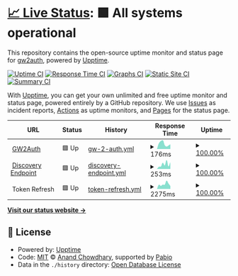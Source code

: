 # [📈 Live Status](https://status.gw2auth.com): <!--live status--> **🟩 All systems operational**

This repository contains the open-source uptime monitor and status page for [gw2auth](https://gw2auth.com), powered by [Upptime](https://github.com/upptime/upptime).

[![Uptime CI](https://github.com/gw2auth/uptime/workflows/Uptime%20CI/badge.svg)](https://github.com/gw2auth/uptime/actions?query=workflow%3A%22Uptime+CI%22)
[![Response Time CI](https://github.com/gw2auth/uptime/workflows/Response%20Time%20CI/badge.svg)](https://github.com/gw2auth/uptime/actions?query=workflow%3A%22Response+Time+CI%22)
[![Graphs CI](https://github.com/gw2auth/uptime/workflows/Graphs%20CI/badge.svg)](https://github.com/gw2auth/uptime/actions?query=workflow%3A%22Graphs+CI%22)
[![Static Site CI](https://github.com/gw2auth/uptime/workflows/Static%20Site%20CI/badge.svg)](https://github.com/gw2auth/uptime/actions?query=workflow%3A%22Static+Site+CI%22)
[![Summary CI](https://github.com/gw2auth/uptime/workflows/Summary%20CI/badge.svg)](https://github.com/gw2auth/uptime/actions?query=workflow%3A%22Summary+CI%22)

With [Upptime](https://upptime.js.org), you can get your own unlimited and free uptime monitor and status page, powered entirely by a GitHub repository. We use [Issues](https://github.com/gw2auth/uptime/issues) as incident reports, [Actions](https://github.com/gw2auth/uptime/actions) as uptime monitors, and [Pages](https://status.gw2auth.com) for the status page.

<!--start: status pages-->
<!-- This summary is generated by Upptime (https://github.com/upptime/upptime) -->
<!-- Do not edit this manually, your changes will be overwritten -->
<!-- prettier-ignore -->
| URL | Status | History | Response Time | Uptime |
| --- | ------ | ------- | ------------- | ------ |
| <img alt="" src="https://icons.duckduckgo.com/ip3/gw2auth.com.ico" height="13"> [GW2Auth](https://gw2auth.com) | 🟩 Up | [gw-2-auth.yml](https://github.com/gw2auth/uptime/commits/HEAD/history/gw-2-auth.yml) | <details><summary><img alt="Response time graph" src="./graphs/gw-2-auth/response-time-week.png" height="20"> 176ms</summary><br><a href="https://status.gw2auth.com/history/gw-2-auth"><img alt="Response time 175" src="https://img.shields.io/endpoint?url=https%3A%2F%2Fraw.githubusercontent.com%2Fgw2auth%2Fuptime%2FHEAD%2Fapi%2Fgw-2-auth%2Fresponse-time.json"></a><br><a href="https://status.gw2auth.com/history/gw-2-auth"><img alt="24-hour response time 154" src="https://img.shields.io/endpoint?url=https%3A%2F%2Fraw.githubusercontent.com%2Fgw2auth%2Fuptime%2FHEAD%2Fapi%2Fgw-2-auth%2Fresponse-time-day.json"></a><br><a href="https://status.gw2auth.com/history/gw-2-auth"><img alt="7-day response time 176" src="https://img.shields.io/endpoint?url=https%3A%2F%2Fraw.githubusercontent.com%2Fgw2auth%2Fuptime%2FHEAD%2Fapi%2Fgw-2-auth%2Fresponse-time-week.json"></a><br><a href="https://status.gw2auth.com/history/gw-2-auth"><img alt="30-day response time 162" src="https://img.shields.io/endpoint?url=https%3A%2F%2Fraw.githubusercontent.com%2Fgw2auth%2Fuptime%2FHEAD%2Fapi%2Fgw-2-auth%2Fresponse-time-month.json"></a><br><a href="https://status.gw2auth.com/history/gw-2-auth"><img alt="1-year response time 175" src="https://img.shields.io/endpoint?url=https%3A%2F%2Fraw.githubusercontent.com%2Fgw2auth%2Fuptime%2FHEAD%2Fapi%2Fgw-2-auth%2Fresponse-time-year.json"></a></details> | <details><summary><a href="https://status.gw2auth.com/history/gw-2-auth">100.00%</a></summary><a href="https://status.gw2auth.com/history/gw-2-auth"><img alt="All-time uptime 100.00%" src="https://img.shields.io/endpoint?url=https%3A%2F%2Fraw.githubusercontent.com%2Fgw2auth%2Fuptime%2FHEAD%2Fapi%2Fgw-2-auth%2Fuptime.json"></a><br><a href="https://status.gw2auth.com/history/gw-2-auth"><img alt="24-hour uptime 100.00%" src="https://img.shields.io/endpoint?url=https%3A%2F%2Fraw.githubusercontent.com%2Fgw2auth%2Fuptime%2FHEAD%2Fapi%2Fgw-2-auth%2Fuptime-day.json"></a><br><a href="https://status.gw2auth.com/history/gw-2-auth"><img alt="7-day uptime 100.00%" src="https://img.shields.io/endpoint?url=https%3A%2F%2Fraw.githubusercontent.com%2Fgw2auth%2Fuptime%2FHEAD%2Fapi%2Fgw-2-auth%2Fuptime-week.json"></a><br><a href="https://status.gw2auth.com/history/gw-2-auth"><img alt="30-day uptime 100.00%" src="https://img.shields.io/endpoint?url=https%3A%2F%2Fraw.githubusercontent.com%2Fgw2auth%2Fuptime%2FHEAD%2Fapi%2Fgw-2-auth%2Fuptime-month.json"></a><br><a href="https://status.gw2auth.com/history/gw-2-auth"><img alt="1-year uptime 100.00%" src="https://img.shields.io/endpoint?url=https%3A%2F%2Fraw.githubusercontent.com%2Fgw2auth%2Fuptime%2FHEAD%2Fapi%2Fgw-2-auth%2Fuptime-year.json"></a></details>
| <img alt="" src="https://icons.duckduckgo.com/ip3/gw2auth.com.ico" height="13"> [Discovery Endpoint](https://gw2auth.com/.well-known/oauth-authorization-server) | 🟩 Up | [discovery-endpoint.yml](https://github.com/gw2auth/uptime/commits/HEAD/history/discovery-endpoint.yml) | <details><summary><img alt="Response time graph" src="./graphs/discovery-endpoint/response-time-week.png" height="20"> 253ms</summary><br><a href="https://status.gw2auth.com/history/discovery-endpoint"><img alt="Response time 284" src="https://img.shields.io/endpoint?url=https%3A%2F%2Fraw.githubusercontent.com%2Fgw2auth%2Fuptime%2FHEAD%2Fapi%2Fdiscovery-endpoint%2Fresponse-time.json"></a><br><a href="https://status.gw2auth.com/history/discovery-endpoint"><img alt="24-hour response time 366" src="https://img.shields.io/endpoint?url=https%3A%2F%2Fraw.githubusercontent.com%2Fgw2auth%2Fuptime%2FHEAD%2Fapi%2Fdiscovery-endpoint%2Fresponse-time-day.json"></a><br><a href="https://status.gw2auth.com/history/discovery-endpoint"><img alt="7-day response time 253" src="https://img.shields.io/endpoint?url=https%3A%2F%2Fraw.githubusercontent.com%2Fgw2auth%2Fuptime%2FHEAD%2Fapi%2Fdiscovery-endpoint%2Fresponse-time-week.json"></a><br><a href="https://status.gw2auth.com/history/discovery-endpoint"><img alt="30-day response time 270" src="https://img.shields.io/endpoint?url=https%3A%2F%2Fraw.githubusercontent.com%2Fgw2auth%2Fuptime%2FHEAD%2Fapi%2Fdiscovery-endpoint%2Fresponse-time-month.json"></a><br><a href="https://status.gw2auth.com/history/discovery-endpoint"><img alt="1-year response time 284" src="https://img.shields.io/endpoint?url=https%3A%2F%2Fraw.githubusercontent.com%2Fgw2auth%2Fuptime%2FHEAD%2Fapi%2Fdiscovery-endpoint%2Fresponse-time-year.json"></a></details> | <details><summary><a href="https://status.gw2auth.com/history/discovery-endpoint">100.00%</a></summary><a href="https://status.gw2auth.com/history/discovery-endpoint"><img alt="All-time uptime 100.00%" src="https://img.shields.io/endpoint?url=https%3A%2F%2Fraw.githubusercontent.com%2Fgw2auth%2Fuptime%2FHEAD%2Fapi%2Fdiscovery-endpoint%2Fuptime.json"></a><br><a href="https://status.gw2auth.com/history/discovery-endpoint"><img alt="24-hour uptime 100.00%" src="https://img.shields.io/endpoint?url=https%3A%2F%2Fraw.githubusercontent.com%2Fgw2auth%2Fuptime%2FHEAD%2Fapi%2Fdiscovery-endpoint%2Fuptime-day.json"></a><br><a href="https://status.gw2auth.com/history/discovery-endpoint"><img alt="7-day uptime 100.00%" src="https://img.shields.io/endpoint?url=https%3A%2F%2Fraw.githubusercontent.com%2Fgw2auth%2Fuptime%2FHEAD%2Fapi%2Fdiscovery-endpoint%2Fuptime-week.json"></a><br><a href="https://status.gw2auth.com/history/discovery-endpoint"><img alt="30-day uptime 100.00%" src="https://img.shields.io/endpoint?url=https%3A%2F%2Fraw.githubusercontent.com%2Fgw2auth%2Fuptime%2FHEAD%2Fapi%2Fdiscovery-endpoint%2Fuptime-month.json"></a><br><a href="https://status.gw2auth.com/history/discovery-endpoint"><img alt="1-year uptime 100.00%" src="https://img.shields.io/endpoint?url=https%3A%2F%2Fraw.githubusercontent.com%2Fgw2auth%2Fuptime%2FHEAD%2Fapi%2Fdiscovery-endpoint%2Fuptime-year.json"></a></details>
| <img alt="" src="https://icons.duckduckgo.com/ip3/null.ico" height="13"> Token Refresh | 🟩 Up | [token-refresh.yml](https://github.com/gw2auth/uptime/commits/HEAD/history/token-refresh.yml) | <details><summary><img alt="Response time graph" src="./graphs/token-refresh/response-time-week.png" height="20"> 2275ms</summary><br><a href="https://status.gw2auth.com/history/token-refresh"><img alt="Response time 1813" src="https://img.shields.io/endpoint?url=https%3A%2F%2Fraw.githubusercontent.com%2Fgw2auth%2Fuptime%2FHEAD%2Fapi%2Ftoken-refresh%2Fresponse-time.json"></a><br><a href="https://status.gw2auth.com/history/token-refresh"><img alt="24-hour response time 1403" src="https://img.shields.io/endpoint?url=https%3A%2F%2Fraw.githubusercontent.com%2Fgw2auth%2Fuptime%2FHEAD%2Fapi%2Ftoken-refresh%2Fresponse-time-day.json"></a><br><a href="https://status.gw2auth.com/history/token-refresh"><img alt="7-day response time 2275" src="https://img.shields.io/endpoint?url=https%3A%2F%2Fraw.githubusercontent.com%2Fgw2auth%2Fuptime%2FHEAD%2Fapi%2Ftoken-refresh%2Fresponse-time-week.json"></a><br><a href="https://status.gw2auth.com/history/token-refresh"><img alt="30-day response time 2004" src="https://img.shields.io/endpoint?url=https%3A%2F%2Fraw.githubusercontent.com%2Fgw2auth%2Fuptime%2FHEAD%2Fapi%2Ftoken-refresh%2Fresponse-time-month.json"></a><br><a href="https://status.gw2auth.com/history/token-refresh"><img alt="1-year response time 1813" src="https://img.shields.io/endpoint?url=https%3A%2F%2Fraw.githubusercontent.com%2Fgw2auth%2Fuptime%2FHEAD%2Fapi%2Ftoken-refresh%2Fresponse-time-year.json"></a></details> | <details><summary><a href="https://status.gw2auth.com/history/token-refresh">100.00%</a></summary><a href="https://status.gw2auth.com/history/token-refresh"><img alt="All-time uptime 99.98%" src="https://img.shields.io/endpoint?url=https%3A%2F%2Fraw.githubusercontent.com%2Fgw2auth%2Fuptime%2FHEAD%2Fapi%2Ftoken-refresh%2Fuptime.json"></a><br><a href="https://status.gw2auth.com/history/token-refresh"><img alt="24-hour uptime 100.00%" src="https://img.shields.io/endpoint?url=https%3A%2F%2Fraw.githubusercontent.com%2Fgw2auth%2Fuptime%2FHEAD%2Fapi%2Ftoken-refresh%2Fuptime-day.json"></a><br><a href="https://status.gw2auth.com/history/token-refresh"><img alt="7-day uptime 100.00%" src="https://img.shields.io/endpoint?url=https%3A%2F%2Fraw.githubusercontent.com%2Fgw2auth%2Fuptime%2FHEAD%2Fapi%2Ftoken-refresh%2Fuptime-week.json"></a><br><a href="https://status.gw2auth.com/history/token-refresh"><img alt="30-day uptime 100.00%" src="https://img.shields.io/endpoint?url=https%3A%2F%2Fraw.githubusercontent.com%2Fgw2auth%2Fuptime%2FHEAD%2Fapi%2Ftoken-refresh%2Fuptime-month.json"></a><br><a href="https://status.gw2auth.com/history/token-refresh"><img alt="1-year uptime 99.98%" src="https://img.shields.io/endpoint?url=https%3A%2F%2Fraw.githubusercontent.com%2Fgw2auth%2Fuptime%2FHEAD%2Fapi%2Ftoken-refresh%2Fuptime-year.json"></a></details>

<!--end: status pages-->

[**Visit our status website →**](https://status.gw2auth.com)

## 📄 License

- Powered by: [Upptime](https://github.com/upptime/upptime)
- Code: [MIT](./LICENSE) © [Anand Chowdhary](https://anandchowdhary.com), supported by [Pabio](https://pabio.com)
- Data in the `./history` directory: [Open Database License](https://opendatacommons.org/licenses/odbl/1-0/)
